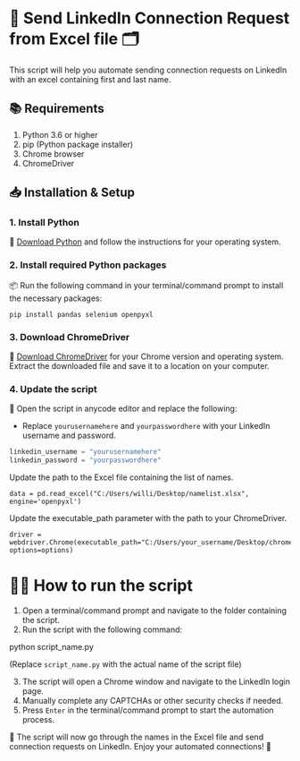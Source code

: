 # 📩 Send LinkedIn Connection Request from Excel file 🗂️

This script will help you automate sending connection requests on LinkedIn with an excel containing first and last name. 

## 📚 Requirements

1. Python 3.6 or higher
2. pip (Python package installer)
3. Chrome browser
4. ChromeDriver

## 📥 Installation & Setup

### 1. Install Python

🔗 [Download Python](https://www.python.org/downloads/) and follow the instructions for your operating system.

### 2. Install required Python packages

📦 Run the following command in your terminal/command prompt to install the necessary packages:
```
pip install pandas selenium openpyxl
```

### 3. Download ChromeDriver

🔗 [Download ChromeDriver](https://sites.google.com/a/chromium.org/chromedriver/downloads) for your Chrome version and operating system. Extract the downloaded file and save it to a location on your computer.

### 4. Update the script

📝 Open the script in anycode editor and replace the following:

- Replace `yourusernamehere` and `yourpasswordhere` with your LinkedIn username and password.

```python
linkedin_username = "yourusernamehere"
linkedin_password = "yourpasswordhere"
```
Update the path to the Excel file containing the list of names.
```
data = pd.read_excel("C:/Users/willi/Desktop/namelist.xlsx", engine='openpyxl')
```
Update the executable_path parameter with the path to your ChromeDriver.
```
driver = webdriver.Chrome(executable_path="C:/Users/your_username/Desktop/chromedriver.exe", options=options)
```

# 🏃‍♂️ How to run the script

1. Open a terminal/command prompt and navigate to the folder containing the script.
2. Run the script with the following command:

python script_name.py


(Replace `script_name.py` with the actual name of the script file)

3. The script will open a Chrome window and navigate to the LinkedIn login page.
4. Manually complete any CAPTCHAs or other security checks if needed.
5. Press `Enter` in the terminal/command prompt to start the automation process.

🎉 The script will now go through the names in the Excel file and send connection requests on LinkedIn. Enjoy your automated connections! 🤖


